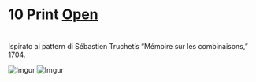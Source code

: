 # 10 Print [Open](https://editor.p5js.org/g.florio1994@gmail.com/full/cKyfakiwM) <h1>
 
 
Ispirato ai pattern di Sébastien Truchet’s “Mémoire sur les combinaisons,” 1704. 

![Imgur](https://i.imgur.com/ue8aRh3.png)
![Imgur](https://i.imgur.com/jzDI1G3.png)
